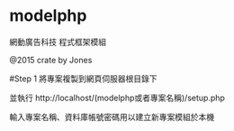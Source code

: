 # modelphp
網動廣告科技 程式框架模組

@2015 crate by Jones

#Step 1
將專案複製到網頁伺服器根目錄下

並執行 http://localhost/(modelphp或者專案名稱)/setup.php

輸入專案名稱、資料庫帳號密碼用以建立新專案模組於本機

